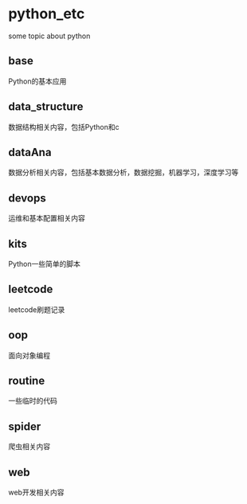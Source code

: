 # python_etc
some topic about python

## base
Python的基本应用

## data_structure
数据结构相关内容，包括Python和c

## dataAna
数据分析相关内容，包括基本数据分析，数据挖掘，机器学习，深度学习等

## devops
运维和基本配置相关内容

## kits
Python一些简单的脚本

## leetcode
leetcode刷题记录

## oop
面向对象编程

## routine
一些临时的代码

## spider
爬虫相关内容

## web
web开发相关内容

